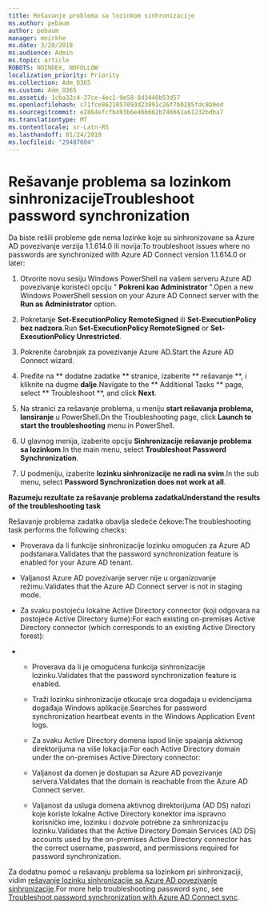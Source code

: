 ```yaml
---
title: Rešavanje problema sa lozinkom sinhronizacije
ms.author: pebaum
author: pebaum
manager: mnirkhe
ms.date: 3/20/2018
ms.audience: Admin
ms.topic: article
ROBOTS: NOINDEX, NOFOLLOW
localization_priority: Priority
ms.collection: Adm_O365
ms.custom: Adm_O365
ms.assetid: 1cba32c4-37ce-4ec1-9e58-8d3440b53d57
ms.openlocfilehash: c71fce8621057093d23891c26f7b0285fdc8b9ed
ms.sourcegitcommit: e2864efcfb493b6e46b662b746661a61232bdba7
ms.translationtype: MT
ms.contentlocale: sr-Latn-RS
ms.lasthandoff: 01/24/2019
ms.locfileid: "29487604"
---
```

# <a name="troubleshoot-password-synchronization"></a><span data-ttu-id="ae34b-102">Rešavanje problema sa lozinkom sinhronizacije</span><span class="sxs-lookup"><span data-stu-id="ae34b-102">Troubleshoot password synchronization</span></span>

<span data-ttu-id="ae34b-103">Da biste rešili probleme gde nema lozinke koje su sinhronizovane sa Azure AD povezivanje verzija 1.1.614.0 ili novija:</span><span class="sxs-lookup"><span data-stu-id="ae34b-103">To troubleshoot issues where no passwords are synchronized with Azure AD Connect version 1.1.614.0 or later:</span></span>
  
1. <span data-ttu-id="ae34b-104">Otvorite novu sesiju Windows PowerShell na vašem serveru Azure AD povezivanje koristeći opciju " **Pokreni kao Administrator** ".</span><span class="sxs-lookup"><span data-stu-id="ae34b-104">Open a new Windows PowerShell session on your Azure AD Connect server with the **Run as Administrator** option.</span></span> 
    
2. <span data-ttu-id="ae34b-105">Pokretanje **Set-ExecutionPolicy RemoteSigned** ili **Set-ExecutionPolicy bez nadzora**.</span><span class="sxs-lookup"><span data-stu-id="ae34b-105">Run **Set-ExecutionPolicy RemoteSigned** or **Set-ExecutionPolicy Unrestricted**.</span></span> 
    
3. <span data-ttu-id="ae34b-106">Pokrenite čarobnjak za povezivanje Azure AD.</span><span class="sxs-lookup"><span data-stu-id="ae34b-106">Start the Azure AD Connect wizard.</span></span>
    
4. <span data-ttu-id="ae34b-107">Pređite na \*\* dodatne zadatke \*\* stranice, izaberite \*\* rešavanje \*\*, i kliknite na dugme **dalje**.</span><span class="sxs-lookup"><span data-stu-id="ae34b-107">Navigate to the \*\* Additional Tasks \*\* page, select \*\* Troubleshoot \*\*, and click **Next**.</span></span> 
    
5. <span data-ttu-id="ae34b-108">Na stranici za rešavanje problema, u meniju **start rešavanja problema, lansiranje** u PowerShell.</span><span class="sxs-lookup"><span data-stu-id="ae34b-108">On the Troubleshooting page, click **Launch to start the troubleshooting** menu in PowerShell.</span></span> 
    
6. <span data-ttu-id="ae34b-109">U glavnog menija, izaberite opciju **Sinhronizacije rešavanje problema sa lozinkom**.</span><span class="sxs-lookup"><span data-stu-id="ae34b-109">In the main menu, select **Troubleshoot Password Synchronization**.</span></span> 
    
7. <span data-ttu-id="ae34b-110">U podmeniju, izaberite **lozinku sinhronizacije ne radi na svim**.</span><span class="sxs-lookup"><span data-stu-id="ae34b-110">In the sub menu, select **Password Synchronization does not work at all**.</span></span> 
    
 <span data-ttu-id="ae34b-111">**Razumeju rezultate za rešavanje problema zadatka**</span><span class="sxs-lookup"><span data-stu-id="ae34b-111">**Understand the results of the troubleshooting task**</span></span>
  
<span data-ttu-id="ae34b-112">Rešavanje problema zadatka obavlja sledeće čekove:</span><span class="sxs-lookup"><span data-stu-id="ae34b-112">The troubleshooting task performs the following checks:</span></span>
  
- <span data-ttu-id="ae34b-113">Proverava da li funkcije sinhronizacije lozinku omogućen za Azure AD podstanara.</span><span class="sxs-lookup"><span data-stu-id="ae34b-113">Validates that the password synchronization feature is enabled for your Azure AD tenant.</span></span>
    
- <span data-ttu-id="ae34b-114">Valjanost Azure AD povezivanje server nije u organizovanje režimu.</span><span class="sxs-lookup"><span data-stu-id="ae34b-114">Validates that the Azure AD Connect server is not in staging mode.</span></span>
    
- <span data-ttu-id="ae34b-115">Za svaku postojeću lokalne Active Directory connector (koji odgovara na postojeće Active Directory šume):</span><span class="sxs-lookup"><span data-stu-id="ae34b-115">For each existing on-premises Active Directory connector (which corresponds to an existing Active Directory forest):</span></span>
    
- 
  - <span data-ttu-id="ae34b-116">Proverava da li je omogućena funkcija sinhronizacije lozinku.</span><span class="sxs-lookup"><span data-stu-id="ae34b-116">Validates that the password synchronization feature is enabled.</span></span>
    
  - <span data-ttu-id="ae34b-117">Traži lozinku sinhronizacije otkucaje srca događaja u evidencijama događaja Windows aplikacije.</span><span class="sxs-lookup"><span data-stu-id="ae34b-117">Searches for password synchronization heartbeat events in the Windows Application Event logs.</span></span>
    
  - <span data-ttu-id="ae34b-118">Za svaku Active Directory domena ispod linije spajanja aktivnog direktorijuma na više lokacija:</span><span class="sxs-lookup"><span data-stu-id="ae34b-118">For each Active Directory domain under the on-premises Active Directory connector:</span></span>
    
  - <span data-ttu-id="ae34b-119">Valjanost da domen je dostupan sa Azure AD povezivanje servera.</span><span class="sxs-lookup"><span data-stu-id="ae34b-119">Validates that the domain is reachable from the Azure AD Connect server.</span></span>
    
  - <span data-ttu-id="ae34b-120">Valjanost da usluga domena aktivnog direktorijuma (AD DS) nalozi koje koriste lokalne Active Directory konektor ima ispravno korisničko ime, lozinku i dozvole potrebne za sinhronizaciju lozinku.</span><span class="sxs-lookup"><span data-stu-id="ae34b-120">Validates that the Active Directory Domain Services (AD DS) accounts used by the on-premises Active Directory connector has the correct username, password, and permissions required for password synchronization.</span></span>
    
<span data-ttu-id="ae34b-121">Za dodatnu pomoć u rešavanju problema sa lozinkom pri sinhronizaciji, vidim [rešavanje lozinku sinhronizacije sa Azure AD povezivanje sinhronizacije](https://docs.microsoft.com/en-us/azure/active-directory/connect/active-directory-aadconnectsync-troubleshoot-password-synchronization).</span><span class="sxs-lookup"><span data-stu-id="ae34b-121">For more help troubleshooting password sync, see [Troubleshoot password synchronization with Azure AD Connect sync](https://docs.microsoft.com/en-us/azure/active-directory/connect/active-directory-aadconnectsync-troubleshoot-password-synchronization).</span></span>
  

